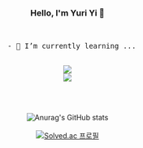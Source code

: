 <div align="center">

  ### Hello, I'm Yuri Yi 👋
  <br>
  <pre>
  - 🌱 I’m currently learning ...
  
  <img src="https://img.shields.io/badge/SpringBoot-6DB33F?style=flat-square&logo=springboot&logoColor=white"/> <img src="https://img.shields.io/badge/Java-007396?style=flat-square&logo=OpenJDK&logoColor=white"/>
  </pre>
  <br><br>
  ![Anurag's GitHub stats](https://github-readme-stats.vercel.app/api?username=YYRi9&theme=buefy&show_icons=true)
  <br><br>
  [![Solved.ac
  프로필](http://mazassumnida.wtf/api/v2/generate_badge?boj=reasonyi)](https://solved.ac/reasonyi)

</div>

<!--
**YYRi9/YYRi9** is a ✨ _special_ ✨ repository because its `README.md` (this file) appears on your GitHub profile.

Here are some ideas to get you started:

- 🔭 I’m currently working on ...
- 🌱 I’m currently learning ...
- 👯 I’m looking to collaborate on ...
- 🤔 I’m looking for help with ...
- 💬 Ask me about ...
- 📫 How to reach me: ...
- 😄 Pronouns: ...
- ⚡ Fun fact: ...
-->
